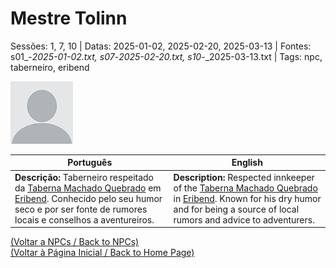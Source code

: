 
# Mestre Tolinn

Sessões: 1, 7, 10 | Datas: 2025-01-02, 2025-02-20, 2025-03-13 | Fontes: s01_-_2025-01-02.txt, s07_-_2025-02-20.txt, s10_-_2025-03-13.txt | Tags: npc, taberneiro, eribend

![Mestre Tolinn](blank.png)

| Português | English |
|-----------|---------|
| **Descrição:** Taberneiro respeitado da [Taberna Machado Quebrado](taberna_machado_quebrado.md) em [Eribend](eribend.md). Conhecido pelo seu humor seco e por ser fonte de rumores locais e conselhos a aventureiros. | **Description:** Respected innkeeper of the [Taberna Machado Quebrado](taberna_machado_quebrado.md) in [Eribend](eribend.md). Known for his dry humor and for being a source of local rumors and advice to adventurers. |

[(Voltar a NPCs / Back to NPCs)](npcs_list.md)  
[(Voltar à Página Inicial / Back to Home Page)](home.md)



















